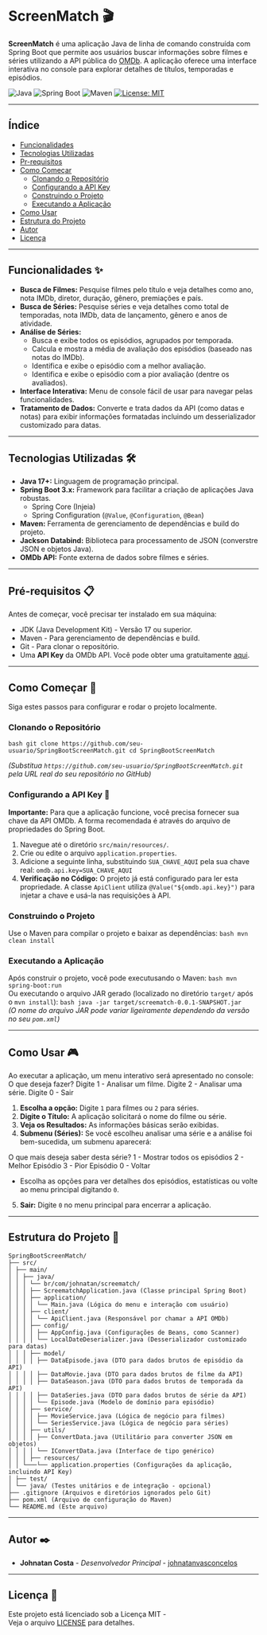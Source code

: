 # ScreenMatch 🎬

**ScreenMatch** é uma aplicação Java de linha de comando construída com Spring Boot que permite aos usuários buscar informações sobre filmes e séries utilizando a API pública do [OMDb](https://www.omdbapi.com/). A aplicação oferece uma interface interativa no console para explorar detalhes de títulos, temporadas e episódios.

![Java](https://img.shields.io/badge/Java-17+-ED8B00?style=for-the-badge&logo=openjdk&logoColor=white)
![Spring Boot](https://img.shields.io/badge/Spring_Boot-3.x-6DB33F?style=for-the-badge&logo=spring&logoColor=white)
![Maven](https://img.shields.io/badge/Maven-4.0.0-C71A36?style=for-the-badge&logo=apache-maven&logoColor=white)
[![License: MIT](https://img.shields.io/badge/License-MIT-yellow.svg?style=for-the-badge)](LICENSE)

---

## Índice

*   [Funcionalidades](#funcionalidades-)
*   [Tecnologias Utilizadas](#tecnologias-utilizadas-)
*   [Pr-requisitos](#pré-requisitos-)
*   [Como Começar](#como-começar-)
    *   [Clonando o Repositório](#clonando-o-repositório)
    *   [Configurando a API Key](#configurando-a-api-key-)
    *   [Construindo o Projeto](#construindo-o-projeto)
    *   [Executando a Aplicação](#executando-a-aplicação)
*   [Como Usar](#como-usar-)
*   [Estrutura do Projeto](#estrutura-do-projeto-)
*   [Autor](#autor-)
*   [Licença](#licença-)

---

## Funcionalidades ✨

*   **Busca de Filmes:** Pesquise filmes pelo título e veja detalhes como ano, nota IMDb, diretor, duração, gênero, premiações e país.
*   **Busca de Séries:** Pesquise séries e veja detalhes como total de temporadas, nota IMDb, data de lançamento, gênero e anos de atividade.
*   **Análise de Séries:**
    *   Busca e exibe todos os episódios, agrupados por temporada.
    *   Calcula e mostra a média de avaliação dos episódios (baseado nas notas do IMDb).
    *   Identifica e exibe o episódio com a melhor avaliação.
    *   Identifica e exibe o episódio com a pior avaliação (dentre os avaliados).
*   **Interface Interativa:** Menu de console fácil de usar para navegar pelas funcionalidades.
*   **Tratamento de Dados:** Converte e trata dados da API (como datas e notas) para exibir informações formatadas incluindo um desserializador customizado para datas.

---

## Tecnologias Utilizadas 🛠️

*   **Java 17+:** Linguagem de programação principal.
*   **Spring Boot 3.x:** Framework para facilitar a criação de aplicações Java robustas.
    *   Spring Core (Injeia)
    *   Spring Configuration (`@Value`, `@Configuration`, `@Bean`)
*   **Maven:** Ferramenta de gerenciamento de dependências e build do projeto.
*   **Jackson Databind:** Biblioteca para processamento de JSON (converstre JSON e objetos Java).
*   **OMDb API:** Fonte externa de dados sobre filmes e séries.

---

## Pré-requisitos 📋

Antes de começar, você precisar ter instalado em sua máquina:

*   JDK (Java Development Kit) - Versão 17 ou superior.
*   Maven - Para gerenciamento de dependências e build.
*   Git - Para clonar o repositório.
*   Uma **API Key** da OMDb API. Você pode obter uma gratuitamente [aqui](#configurando-a-api-key-).

---

## Como Começar 🚀

Siga estes passos para configurar e rodar o projeto localmente.

### Clonando o Repositório
`bash git clone https://github.com/seu-usuario/SpringBootScreenMatch.git cd SpringBootScreenMatch`

*(Substitua `https://github.com/seu-usuario/SpringBootScreenMatch.git` pela URL real do seu repositório no GitHub)*

### Configurando a API Key 🔑

**Importante:** Para que a aplicação funcione, você precisa fornecer sua chave da API OMDb. A forma recomendada é através do arquivo de propriedades do Spring Boot.

1.  Navegue até o diretório `src/main/resources/`.
2.  Crie ou edite o arquivo `application.properties`.
3.  Adicione a seguinte linha, substituindo `SUA_CHAVE_AQUI` pela sua chave real: `omdb.api.key=SUA_CHAVE_AQUI`
4.  **Verificação no Código:** O projeto já está configurado para ler esta propriedade. A classe `ApiClient` utiliza `@Value("${omdb.api.key}")` para injetar a chave e usá-la nas requisições à API.

### Construindo o Projeto

Use o Maven para compilar o projeto e baixar as dependências:
 `bash mvn clean install`

### Executando a Aplicação

Após construir o projeto, você pode executusando o Maven:
`bash mvn spring-boot:run`     
Ou executando o arquivo JAR gerado (localizado no diretório `target/` após o `mvn install`): `bash java -jar target/screematch-0.0.1-SNAPSHOT.jar`              
*(O nome do arquivo JAR pode variar ligeiramente dependendo da versão no seu `pom.xml`)*

---

## Como Usar 🎮

Ao executar a aplicação, um menu interativo será apresentado no console:            
O que deseja fazer? Digite 1 - Analisar um filme. Digite 2 - Analisar uma série. Digite 0 - Sair
1.  **Escolha a opção:** Digite `1` para filmes ou `2` para séries.
2.  **Digite o Título:** A aplicação solicitará o nome do filme ou série.
3.  **Veja os Resultados:** As informações básicas serão exibidas.
4.  **Submenu (Séries):** Se você escolheu analisar uma série e a análise foi bem-sucedida, um submenu aparecerá:

O que mais deseja saber desta série? 1 - Mostrar todos os episódios 2 - Melhor Episódio 3 - Pior Episódio 0 - Voltar
*   Escolha as opções para ver detalhes dos episódios, estatísticas ou volte ao menu principal digitando `0`.
5.  **Sair:** Digite `0` no menu principal para encerrar a aplicação.

---

## Estrutura do Projeto 📂
```
SpringBootScreenMatch/  
├── src/ 
│ ├── main/
│ │ ├── java/ 
│ │ │ └── br/com/johnatan/screematch/ 
│ │ │ ├── ScreematchApplication.java (Classe principal Spring Boot) 
│ │ │ ├── application/ 
│ │ │ │ └── Main.java (Lógica do menu e interação com usuário) 
│ │ │ ├── client/ 
│ │ │ │ └── ApiClient.java (Responsável por chamar a API OMDb) 
│ │ │ ├── config/ 
│ │ │ │ ├── AppConfig.java (Configurações de Beans, como Scanner) 
│ │ │ │ └── LocalDateDeserializer.java (Desserializador customizado para datas) 
│ │ │ ├── model/ 
│ │ │ │ ├── DataEpisode.java (DTO para dados brutos de episódio da API) 
│ │ │ │ ├── DataMovie.java (DTO para dados brutos de filme da API) 
│ │ │ │ ├── DataSeason.java (DTO para dados brutos de temporada da API) 
│ │ │ │ ├── DataSeries.java (DTO para dados brutos de série da API) 
│ │ │ │ └── Episode.java (Modelo de domínio para episódio) 
│ │ │ ├── service/ 
│ │ │ │ ├── MovieService.java (Lógica de negócio para filmes) 
│ │ │ │ └── SeriesService.java (Lógica de negócio para séries) 
│ │ │ ├── utils/ 
│ │ │ │ ├── ConvertData.java (Utilitário para converter JSON em objetos) 
│ │ │ │ └── IConvertData.java (Interface de tipo genérico)
│ │ │ ├── resources/ 
│ │ └───└── application.properties (Configurações da aplicação, incluindo API Key) 
│ ├── test/ 
│ └── java/ (Testes unitários e de integração - opcional) 
├── .gitignore (Arquivos e diretórios ignorados pelo Git) 
├── pom.xml (Arquivo de configuração do Maven) 
└── README.md (Este arquivo)
```
---

## Autor ✒️

*   **Johnatan Costa** - *Desenvolvedor Principal* - [johnatanvasconcelos](https://github.com/johnatanvasconcelos)

---

## Licença 📄

Este projeto está licenciado sob a Licença MIT -    
Veja o arquivo [LICENSE](LICENSE) para detalhes.
